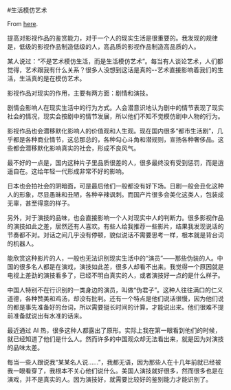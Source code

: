 #生活模仿艺术

From [here](https://yinwang1.substack.com/p/life-imitates-art).

提高对影视作品的鉴赏能力，对于一个人的现实生活是很重要的。我发现的规律是，低级的影视作品制造低级的人，高品质的影视作品制造高品质的人。

某人说过：“不是艺术模仿生活，而是生活模仿艺术”。每当有人谈论艺术，人们都觉得，艺术跟我有什么关系？很多人没想到这话是真的--艺术直接影响着我们的生活，生活真的是在模仿艺术。

影视作品对现实的作用，主要有两方面：剧情和演技。

剧情会影响人在现实生活中的行为方式。人会潜意识地认为剧中的情节表现了现实社会的情况，现实会按剧中的情节发展，所以他们不知不觉模仿剧中人物的行为。

影视作品也会潜移默化影响人的价值观和人生观。现在国内很多“都市生活剧”，几乎都是各种商业情节，这总那总的，各种勾心斗角和潜规则，宣扬各种奢侈品。这些都会潜移默化影响真实的社会，形成不良风气。

最不好的一点是，国内这种片子里品质很差的人，很多最终没有受到惩罚，而是逍遥自在。这给年轻一代形成非常不好的影响。

日本也会拍社会的阴暗面，可是最后他们一般都没有好下场。日剧一般会丑化这种人的形象，尽显愚昧和丑陋，各种辛辣讽刺。而国产片很多会美化这类人，包装成无辜，甚至得意的样子。

另外，对于演技的品味，也会直接影响一个人对现实中人的判断力。很多影视作品的演技如此之差，居然还有人喜欢。有些人给我推荐一些影片，结果我发现说话的节奏都不对。对话之间几乎没有停顿，貌似说话不需要思考一样，根本就是背台词的机器人。

能欣赏这种影片的人，一般也无法识别现实生活中的“演员”——那些伪装的人。中国的很多名人都是在演戏，演技如此差，很多人却看不出来。我觉得一个原因就是电视上差劲的演技看多了，已经不明白真实的人，或者演技好一点的是什么样子。

中国人特别不在行识别的一类身边的演员，叫做“伪君子”。这种人往往满口的仁义道德，各种赞美和鸡汤，却没有批判。还有一个特点是他们说话很慢，因为他们说的都是事先准备好的台词，所以需要挺长时间的计算，才能说出来。他们很难不提前准备就说出有水准的话来。

最近通过 AI 热，很多这种人都露出了原形。实际上我在第一眼看到他们的时候，就已经知道了他们是什么人。然而许多的中国观众却无法看出来，就是因为对演技的品味太差。

每当一些人跟说我“某某名人说……”，我都无语，因为那些人在十几年前就已经被我一眼看穿了，我根本不关心他们说什么。美国人演技就好很多，然而很多也是在演戏，并不是真实的人。因为演技好，就需要比较好的鉴别能力才能识别了。
